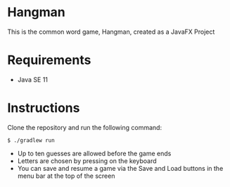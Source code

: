 # Hangman
This is the common word game, Hangman, created as a JavaFX Project

# Requirements
- Java SE 11

# Instructions
Clone the repository and run the following command:

    $ ./gradlew run
    
- Up to ten guesses are allowed before the game ends
- Letters are chosen by pressing on the keyboard
- You can save and resume a game via the Save and Load buttons in the menu bar at the top of the screen
